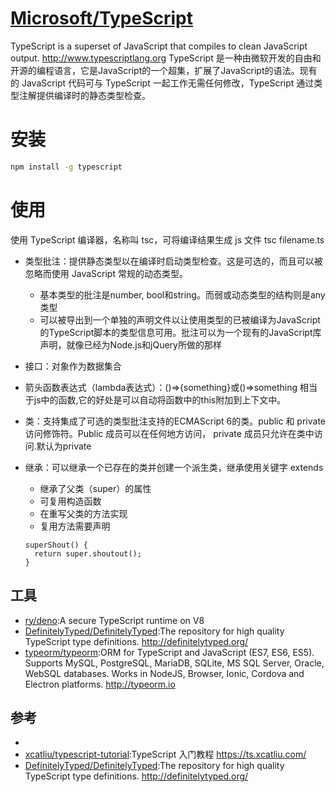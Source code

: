 # [Microsoft/TypeScript](https://github.com/Microsoft/TypeScript)

TypeScript is a superset of JavaScript that compiles to clean JavaScript output. http://www.typescriptlang.org
TypeScript 是一种由微软开发的自由和开源的编程语言，它是JavaScript的一个超集，扩展了JavaScript的语法。现有的 JavaScript 代码可与 TypeScript 一起工作无需任何修改，TypeScript 通过类型注解提供编译时的静态类型检查。

# 安装

```sh
npm install -g typescript
```

# 使用

使用 TypeScript 编译器，名称叫 tsc，可将编译结果生成 js 文件 tsc filename.ts

- 类型批注：提供静态类型以在编译时启动类型检查。这是可选的，而且可以被忽略而使用 JavaScript 常规的动态类型。
  - 基本类型的批注是number, bool和string。而弱或动态类型的结构则是any类型
  - 可以被导出到一个单独的声明文件以让使用类型的已被编译为JavaScript的TypeScript脚本的类型信息可用。批注可以为一个现有的JavaScript库声明，就像已经为Node.js和jQuery所做的那样
- 接口：对象作为数据集合
- 箭头函数表达式（lambda表达式）：()=>{something}或()=>something 相当于js中的函数,它的好处是可以自动将函数中的this附加到上下文中。
- 类：支持集成了可选的类型批注支持的ECMAScript 6的类。public 和 private 访问修饰符。Public 成员可以在任何地方访问， private 成员只允许在类中访问.默认为private
- 继承：可以继承一个已存在的类并创建一个派生类，继承使用关键字 extends
  - 继承了父类（super）的属性
  - 可复用构造函数
  - 在重写父类的方法实现
  - 复用方法需要声明

  ```
  superShout() {
    return super.shoutout();
  }
  ```

## 工具

* [ry/deno](https://github.com/ry/deno):A secure TypeScript runtime on V8
* [DefinitelyTyped/DefinitelyTyped](https://github.com/DefinitelyTyped/DefinitelyTyped):The repository for high quality TypeScript type definitions. http://definitelytyped.org/
* [typeorm/typeorm](https://github.com/typeorm/typeorm):ORM for TypeScript and JavaScript (ES7, ES6, ES5). Supports MySQL, PostgreSQL, MariaDB, SQLite, MS SQL Server, Oracle, WebSQL databases. Works in NodeJS, Browser, Ionic, Cordova and Electron platforms. http://typeorm.io

## 参考

* [](https://tutorialzine.com/2016/07/learn-typescript-in-30-minutes)
* [xcatliu/typescript-tutorial](https://github.com/xcatliu/typescript-tutorial):TypeScript 入门教程 https://ts.xcatliu.com/
* [DefinitelyTyped/DefinitelyTyped](https://github.com/DefinitelyTyped/DefinitelyTyped):The repository for high quality TypeScript type definitions. http://definitelytyped.org/
